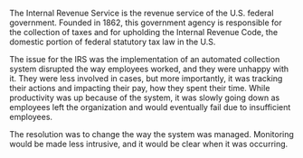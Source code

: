 The Internal Revenue Service is the revenue service of the U.S. federal government. Founded in 1862, this government agency is responsible for the collection of taxes and for upholding the Internal Revenue Code, the domestic portion of federal statutory tax law in the U.S.

The issue for the IRS was the implementation of an automated collection system disrupted the way employees worked, and they were unhappy with it. They were less involved in cases, but more importantly, it was tracking their actions and impacting their pay, how they spent their time. While productivity was up because of the system, it was slowly going down as employees left the organization and would eventually fail due to insufficient employees.

The resolution was to change the way the system was managed. Monitoring would be made less intrusive, and it would be clear when it was occurring.